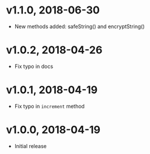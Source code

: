 # v1.1.0, 2018-06-30
* New methods added: safeString() and encryptString()

# v1.0.2, 2018-04-26
* Fix typo in docs

# v1.0.1, 2018-04-19
* Fix typo in `increment` method

# v1.0.0, 2018-04-19
* Initial release
